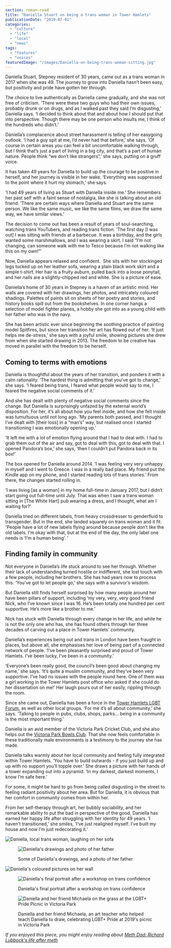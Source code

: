 ```yaml
---
section: roman-road
title: "Daniella Stuart on being a trans woman in Tower Hamlets"
publicationDate: "2019-07-01"
categories: 
  - "culture"
  - "life"
  - "local"
  - "news"
tags: 
  - "features"
  - "voices"
featuredImage: "/images/Daniella-on-being-trans-woman-sitting.jpg"
---
```


Daniella Stuart, Stepney resident of 30 years, came out as a trans woman in 2017 when she was 49. The journey to grow into Daniella hasn’t been easy, but positivity and pride have gotten her through.

The choice to live authentically as Daniella came gradually, and she was not free of criticism. ‘There were these two guys who had their own issues, probably drunk or on drugs, and as I walked past they said I’m disgusting,’ Daniella says. ‘I decided to think about that and about how I should put that into perspective. Though there may be one person who insults me, I think of the hundreds who didn’t.’

Daniella’s complacence about street harassment is telling of her easygoing outlook. ‘I had a guy spit at me, I’d never had that before,’ she says. ‘Of course in certain areas you can feel a bit uncomfortable walking through, but I think that’s just a part of living in a big city, and that’s a part of human nature. People think “we don’t like strangers”,’ she says, putting on a gruff voice. 

It has taken 49 years for Daniella to build up the courage to be positive in herself, and her journey is visible in her wake. ‘Everything was suppressed to the point where it hurt my stomach,’ she says.

‘I had 49 years of living as Stuart with Daniella inside me.’ She remembers her past self with a faint sense of nostalgia, like she is talking about an old friend. ‘There are certain ways where Daniella and Stuart are the same person. We like the same music, we like the same films, we draw the same way, we have similar views.’

The decision to come out has been a result of years of soul-searching, watching trans YouTubers, and reading trans fiction. ‘The first day \[I was out\] I was sitting with friends at a barbecue. It was a birthday, and the girls wanted some marshmallows, and I was wearing a skirt. I said “I’m not changing, can someone walk with me to Tesco because I’m not walking like this on my own!”’ 

Now, Daniella appears relaxed and confident.  She sits with her stockinged legs tucked up on her leather sofa, wearing a plain black work skirt and a simple t-shirt. Her hair is a fruity auburn, pulled back into a loose ponytail, and her nails are a slightly-chipped red and white. She is a picture of ease. 

Daniella’s home of 30 years in Stepney is a haven of an artistic mind. Her walls are covered with her drawings, her photos, and intricately coloured shadings. Palettes of paints sit on sheets of her poetry and stories, and history books spill out from the bookshelves. In one corner hangs a selection of model fighter planes, a hobby she got into as a young child with her father who was in the navy. 

She has been artistic ever since beginning the soothing practice of painting model Spitfires, but since her transition her art has flowed out of her. ‘It just helps me de-stress,’ she says with a joyful smile, showing pictures she drew from when she started drawing in 2013. The freedom to be creative has moved in parallel with the freedom to be herself. 

## Coming to terms with emotions

Daniella is thoughtful about the years of her transition, and ponders it with a calm rationality. ‘The hardest thing is admitting that you’ve got to change,’ she says. ‘I feared being trans, I feared what people would say to me, I feared the negative social comments of it.’ 

And she has dealt with plenty of negative social comments since the change. But Daniella is surprisingly unfazed by the external world’s disposition. For her, it’s all about how you feel inside, and how she felt inside was tumultuous until not long ago. ‘My parents both passed, and I thought I’ve dealt with \[their loss\] in a “man’s” way, but realised once I started transitioning I was emotionally opening up.’ 

‘It left me with a lot of emotion flying around that I had to deal with. I had to grab them out of the air and say, got to deal with this, got to deal with that. I opened Pandora’s box,’ she says, ‘then I couldn’t put Pandora back in its box!’

The box opened for Daniella around 2014. ‘I was feeling very very unhappy in myself and I went to Greece. I was in a really bad place. My friend put the Kindle app on my phone, and I started reading lots of trans stories.’ From there, the changes started rolling in.

‘I was living \[as a woman\] in my home full-time in January 2017, but I didn’t start going out full-time until July. That was when I saw a trans woman sitting in \[The White Hart\] pub wearing a dress, and I thought, what am I waiting for?’

Daniella tried on different labels, from heavy crossdresser to genderfluid to transgender. But in the end, she landed squarely on trans woman and it fit. 'People have a lot of new labels flying around because people don’t like the old labels. I’m okay with that, but at the end of the day, the only label one needs is ‘I’m a human being’. '

## Finding family in community

Not everyone in Daniella’s life stuck around to see her through. Whether their lack of understanding turned hostile or indifferent, she lost touch with a few people, including her brothers. She has had years now to process this. ‘You’ve got to let people go,’ she says with a survivor’s wisdom. 

But Daniella still finds herself surprised by how many people around her have been pillars of support, including ‘my very, very, very good friend Nick, who I’ve known since I was 16. He’s been totally one hundred per cent supportive. He’s more like a brother to me.’

Nick has stuck with Daniella through every change in her life, and while he is not the only one who has, she has found others through her three decades of carving out a place in Tower Hamlets' community.

Daniella’s experiences being out and trans in London have been fraught in places, but above all, she emphasises her love of being part of a connected network of people. ‘I’ve been pleasantly surprised and proud of Tower Hamlets. I’ve been lucky, I’ve been in a community.’ 

‘Everyone’s been really good, the council’s been good about changing my name,’ she says. ‘It’s quite a muslim community, and they’ve been very supportive. I’ve had no issues with the people round here. One of them was a girl working in the Tower Hamlets post office who asked if she could do her dissertation on me!’ Her laugh pours out of her easily, rippling through the room. 

Since she came out, Daniella has been a force in the [Tower Hamlets LGBT Forum](https://thlgbtvoices.wordpress.com), as well as other local groups. ‘For me it’s all about community,’ she says. ‘Talking to people in pubs, clubs, shops, parks… being in a community is the most important thing.’

Daniella is an avid member of the Victoria Park Cricket Club, and she also helps out the [Victoria Park Bowls Club](https://romanroadlondon.com/victoria-park-bowls-club-east-london/). That she now feels comfortable in these traditionally male environments is a testimony to the journey she has made.

Daniella talks warmly about her local community and feeling fully integrated within Tower Hamlets. ‘You have to build outwards - if you just build up and up with no support you’ll topple over.’ She draws a picture with her hands of a tower expanding out into a pyramid. ‘In my darkest, darkest moments, I know I’m safe here.’

For some, it might be hard to go from being called disgusting in the street to feeling radiant positivity about her area. But for Daniella, it is obvious that her comfort in community comes from within her. 

From her self-therapy through art, her bubbly sociability, and her remarkable ability to put the bad in perspective of the good, Daniella has earned her happy life after struggling with her identity for 49 years. ‘I haven’t transitioned,’ she smiles, ‘I’ve just realigned myself. I’ve built my house and now I’m just redecorating it.’

![Daniella, local trans woman, laughing on her sofa](/images/Daniella-on-being-trans-woman-laugh-1024x683.jpg)

<figure>

![Daniella's drawings and photo of her father](/images/Daniella-on-being-transgender-drawings-1024x683.jpg)

<figcaption>

Some of Daniella's drawings, and a photo of her father

</figcaption>

</figure>

![Daniella's coloured pictures on her wall](/images/Daniella-on-being-transgender-colour-pictures-1024x683.jpg)

<figure>

![Daniella's final portrait after a workshop on trans confidence](/images/Daniella-on-being-trans-woman-model-1024x683.jpg)

<figcaption>

Daniella's final portrait after a workshop on trans confidence

</figcaption>

</figure>

<figure>

![Daniella and her friend Michaela on the grass at the LGBT+ Pride Picnic in Victoria Park](/images/daniella-on-being-trans-woman-victoria-park-1024x683.jpg)

<figcaption>

Daniella and her friend Michaela, an art teacher who helped teach Daniella to draw, celebrating LGBT+ Pride at 2019's picnic in Victoria Park

</figcaption>

</figure>

_If you enjoyed this piece, you might enjoy reading about [Meth Dad: Richard Lubbock's life after meth](https://romanroadlondon.com/richard-lubbock-life-after-meth/)_
